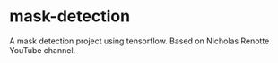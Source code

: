 # mask-detection
A mask detection project using tensorflow. Based on Nicholas Renotte YouTube channel.
